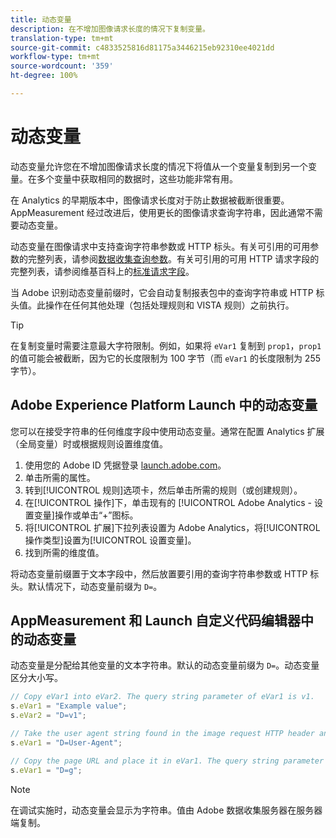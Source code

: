 ```yaml
---
title: 动态变量
description: 在不增加图像请求长度的情况下复制变量。
translation-type: tm+mt
source-git-commit: c4833525816d81175a3446215eb92310ee4021dd
workflow-type: tm+mt
source-wordcount: '359'
ht-degree: 100%

---
```



# 动态变量

动态变量允许您在不增加图像请求长度的情况下将值从一个变量复制到另一个变量。在多个变量中获取相同的数据时，这些功能非常有用。

在 Analytics 的早期版本中，图像请求长度对于防止数据被截断很重要。AppMeasurement 经过改进后，使用更长的图像请求查询字符串，因此通常不需要动态变量。

动态变量在图像请求中支持查询字符串参数或 HTTP 标头。有关可引用的可用参数的完整列表，请参阅[数据收集查询参数](../../validate/query-parameters.md)。有关可引用的可用 HTTP 请求字段的完整列表，请参阅维基百科上的[标准请求字段](https://en.wikipedia.org/wiki/List_of_HTTP_header_fields#Request_fields)。

当 Adobe 识别动态变量前缀时，它会自动复制报表包中的查询字符串或 HTTP 标头值。此操作在任何其他处理（包括处理规则和 VISTA 规则）之前执行。

>[!TIP]
>
> 在复制变量时需要注意最大字符限制。例如，如果将 `eVar1` 复制到 `prop1`，`prop1` 的值可能会被截断，因为它的长度限制为 100 字节（而 `eVar1` 的长度限制为 255 字节）。

## Adobe Experience Platform Launch 中的动态变量

您可以在接受字符串的任何维度字段中使用动态变量。通常在配置 Analytics 扩展（全局变量）时或根据规则设置维度值。

1. 使用您的 Adobe ID 凭据登录 [launch.adobe.com](https://launch.adobe.com)。
2. 单击所需的属性。
3. 转到[!UICONTROL 规则]选项卡，然后单击所需的规则（或创建规则）。
4. 在[!UICONTROL 操作]下，单击现有的 [!UICONTROL Adobe Analytics - 设置变量]操作或单击“+”图标。
5. 将[!UICONTROL 扩展]下拉列表设置为 Adobe Analytics，将[!UICONTROL 操作类型]设置为[!UICONTROL 设置变量]。
6. 找到所需的维度值。

将动态变量前缀置于文本字段中，然后放置要引用的查询字符串参数或 HTTP 标头。默认情况下，动态变量前缀为 `D=`。

## AppMeasurement 和 Launch 自定义代码编辑器中的动态变量

动态变量是分配给其他变量的文本字符串。默认的动态变量前缀为 `D=`。动态变量区分大小写。

```js
// Copy eVar1 into eVar2. The query string parameter of eVar1 is v1.
s.eVar1 = "Example value";
s.eVar2 = "D=v1";

// Take the user agent string found in the image request HTTP header and place it in eVar1.
s.eVar1 = "D=User-Agent";

// Copy the page URL and place it in eVar1. The query string parameter of page URL is g.
s.eVar1 = "D=g";
```

>[!NOTE]
>
> 在调试实施时，动态变量会显示为字符串。值由 Adobe 数据收集服务器在服务器端复制。
